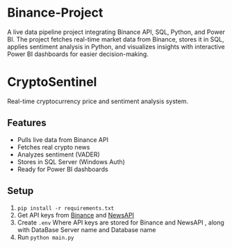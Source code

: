 # Binance-Project
A live data pipeline project integrating Binance API, SQL, Python, and Power BI. The project fetches real-time market data from Binance, stores it in SQL, applies sentiment analysis in Python, and visualizes insights with interactive Power BI dashboards for easier decision-making.

# CryptoSentinel

Real-time cryptocurrency price and sentiment analysis system.

## Features
- Pulls live data from Binance API
- Fetches real crypto news
- Analyzes sentiment (VADER)
- Stores in SQL Server (Windows Auth)
- Ready for Power BI dashboards

## Setup
1. `pip install -r requirements.txt`
2. Get API keys from [Binance](https://binance.com) and [NewsAPI](https://newsapi.org)
3. Create `.env` Where API keys are stored for Binance and NewsAPI , along with DataBase Server name and Database name
4. Run `python main.py`
